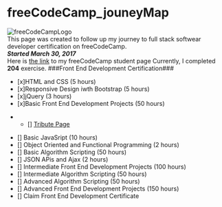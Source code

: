 # freeCodeCamp_jouneyMap 
![freeCodeCampLogo](https://softwareengineeringdaily.com/wp-content/uploads/2017/01/freecodecamp.jpeg)  
This page was created to follow up my journey to full stack softwear developer certification on freeCodeCamp.  
**_Started March 30, 2017_**  
Here is [the link](https://www.freecodecamp.com/iimperator) to my freeCodeCamp student page
Currently, I completed **204** exercise.
###Front End Development Certification###  
 - [x]HTML and CSS (5 hours)
 - [x]Responsive Design iwth Bootstrap (5 hours)
 - [x]jQuery (3 hours)
 - [x]Basic Front End Development Projects (50 hours)
 * - [] [Tribute Page](https://codepen.io/iimperator/pen/zZgZXj)
 - [] Basic JavaSript (10 hours)
 - [] Object Oriented and Functional Programming (2 hours)
 - [] Basic Algorithm Scripting (50 hours)
 - [] JSON APis and Ajax (2 hours)
 - [] Intermediate Front End Development Projects (100 hours)
 - [] Intermediate Algorithm Scripting (50 hours)
 - [] Advanced Algorithm Scripting (50 hours)
 - [] Advanced Front End Development Projects (150 hours)
 - [] Claim Front End Development Certificate
 

